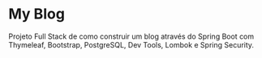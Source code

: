 # My Blog

Projeto Full Stack de como construir um blog através do Spring Boot com Thymeleaf, Bootstrap, PostgreSQL, Dev Tools, Lombok e Spring Security.